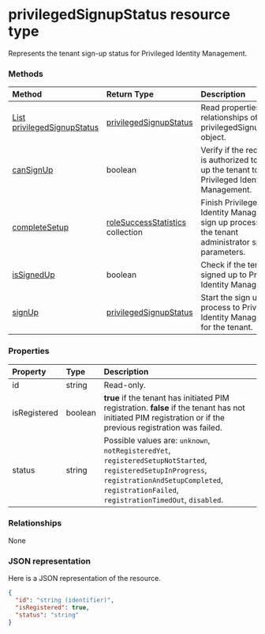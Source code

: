 # privilegedSignupStatus resource type

Represents the tenant sign-up status for Privileged Identity Management.


### Methods

| Method		   | Return Type	|Description|
|:---------------|:--------|:----------|
|[List privilegedSignupStatus](../api/privilegedsignupstatus_list.md) | [privilegedSignupStatus](privilegedsignupstatus.md) |Read properties and relationships of privilegedSignupStatus object.|
|[canSignUp](../api/privilegedsignupstatus_cansignup.md)|boolean|Verify if the requestor is authorized to sign up the tenant to Privileged Identity Management.|
|[completeSetup](../api/privilegedsignupstatus_completesetup.md)|[roleSuccessStatistics](rolesuccessstatistics.md) collection|Finish Privileged Identity Management sign up process with the tenant administrator specified parameters.|
|[isSignedUp](../api/privilegedsignupstatus_issignedup.md)|boolean|Check if the tenant is signed up to Privileged Identity Management.|
|[signUp](../api/privilegedsignupstatus_signup.md)|[privilegedSignupStatus](privilegedsignupstatus.md)|Start the sign up process to Privileged Identity Management for the tenant.|

### Properties
| Property	   | Type	|Description|
|:---------------|:--------|:----------|
|id|string| Read-only.|
|isRegistered|boolean|**true** if the tenant has initiated PIM registration. **false** if the tenant has not initiated PIM registration or if the previous registration was failed.|
|status|string| Possible values are: `unknown`, `notRegisteredYet`, `registeredSetupNotStarted`, `registeredSetupInProgress`, `registrationAndSetupCompleted`, `registrationFailed`, `registrationTimedOut`, `disabled`.|

### Relationships
None


### JSON representation

Here is a JSON representation of the resource.

<!-- {
  "blockType": "resource",
  "optionalProperties": [

  ],
  "@odata.type": "microsoft.graph.privilegedSignupStatus"
}-->

```json
{
  "id": "string (identifier)",
  "isRegistered": true,
  "status": "string"
}

```

<!-- uuid: 8fcb5dbc-d5aa-4681-8e31-b001d5168d79
2015-10-25 14:57:30 UTC -->
<!-- {
  "type": "#page.annotation",
  "description": "privilegedSignupStatus resource",
  "keywords": "",
  "section": "documentation",
  "tocPath": ""
}-->